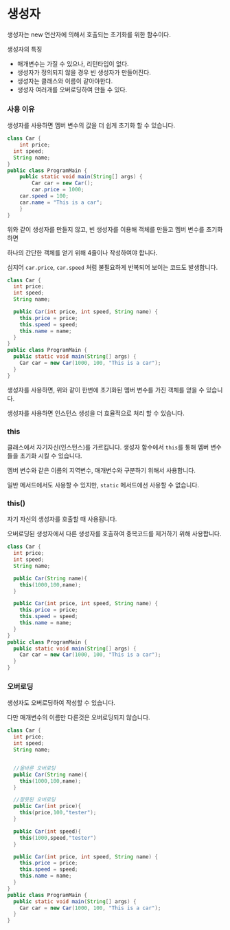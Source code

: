 # 생성자

생성자는 new 연산자에 의해서 호출되는 초기화를 위한 함수이다.

생성자의 특징
+ 매개변수는 가질 수 있으나, 리턴타입이 없다.
+ 생성자가 정의되지 않을 경우 빈 생성자가 만들어진다.
+ 생성자는 클래스와 이름이 같아야한다.
+ 생성자 여러개를 오버로딩하여 만들 수 있다.


### 사용 이유

생성자를 사용하면 멤버 변수의 값을 더 쉽게 초기화 할 수 있습니다.

```java
class Car {
	int price;
  int speed;
  String name;
}
public class ProgramMain {
	public static void main(String[] args) {
		Car car = new Car();
		car.price = 1000;
    car.speed = 100;
    car.name = "This is a car";
	}
}
```

위와 같이 생성자를 만들지 않고, 빈 생성자를 이용해 객체를 만들고 멤버 변수를 초기화 하면

하나의 간단한 객체를 얻기 위해 4줄이나 작성하여야 합니다.

심지어 `car.price`, `car.speed` 처럼 불필요하게 반복되어 보이는 코드도 발생합니다.

```java
class Car {
  int price;
  int speed;
  String name;

  public Car(int price, int speed, String name) {
    this.price = price;
    this.speed = speed;
    this.name = name;
  }
}
public class ProgramMain {
  public static void main(String[] args) {
    Car car = new Car(1000, 100, "This is a car");
  }
}
```

생성자를 사용하면, 위와 같이 한번에 초기화된 멤버 변수를 가진 객체를 얻을 수 있습니다.

생성자를 사용하면 인스턴스 생성을 더 효율적으로 처리 할 수 있습니다.

### this

클래스에서 자기자신(인스턴스)를 가르킵니다.
생성자 함수에서 `this`를 통해 멤버 변수들을 초기화 시킬 수 있습니다.

멤버 변수와 같은 이름의 지역변수, 매개변수와 구분하기 위해서 사용합니다.

일반 메서드에서도 사용할 수 있지만, `static` 메서드에선 사용할 수 없습니다.

### this()

자기 자신의 생성자를 호출할 때 사용됩니다.

오버로딩된 생성자에서 다른 생성자를 호출하여 중복코드를 제거하기 위해 사용합니다.

```java
class Car {
  int price;
  int speed;
  String name;

  public Car(String name){
    this(1000,100,name);
  }

  public Car(int price, int speed, String name) {
    this.price = price;
    this.speed = speed;
    this.name = name;
  }
}
public class ProgramMain {
  public static void main(String[] args) {
    Car car = new Car(1000, 100, "This is a car");
  }
}
```

### 오버로딩

생성자도 오버로딩하여 작성할 수 있습니다.

다만 매개변수의 이름만 다른것은 오버로딩되지 않습니다.

```java
class Car {
  int price;
  int speed;
  String name;


  //올바른 오버로딩
  public Car(String name){
    this(1000,100,name);
  }

  //잘못된 오버로딩
  public Car(int price){
    this(price,100,"tester");
  }

  public Car(int speed){
    this(1000,speed,"tester")
  }

  public Car(int price, int speed, String name) {
    this.price = price;
    this.speed = speed;
    this.name = name;
  }
}
public class ProgramMain {
  public static void main(String[] args) {
    Car car = new Car(1000, 100, "This is a car");
  }
}
```